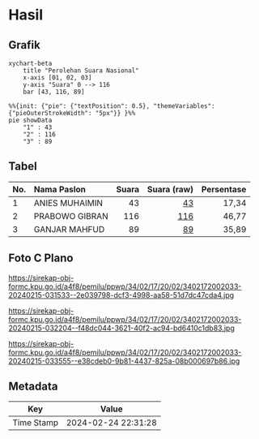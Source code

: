 # Hasil

## Grafik

```mermaid
xychart-beta
    title "Perolehan Suara Nasional"
    x-axis [01, 02, 03]
    y-axis "Suara" 0 --> 116
    bar [43, 116, 89]
```

```mermaid
%%{init: {"pie": {"textPosition": 0.5}, "themeVariables": {"pieOuterStrokeWidth": "5px"}} }%%
pie showData
    "1" : 43
    "2" : 116
    "3" : 89
```

## Tabel

| No. | Nama Paslon    | Suara | Suara (raw) | Persentase |
|:--- |:-------------- | -----:| -----------:| ----------:|
| 1   | ANIES MUHAIMIN | 43    | [43][p-1]   | 17,34      |
| 2   | PRABOWO GIBRAN | 116   | [116][p-2]  | 46,77      |
| 3   | GANJAR MAHFUD  | 89    | [89][p-3]   | 35,89      |


[p-1]: https://github.com/gigit-pemilu/pemilu-2024/blob/main/pilpres/hitung-suara/sub/34-di-yogyakarta/sub/02-bantul/sub/17-sedayu/sub/2002-argorejo/sub/033-tps/sub/paslon-1.txt
[p-2]: https://github.com/gigit-pemilu/pemilu-2024/blob/main/pilpres/hitung-suara/sub/34-di-yogyakarta/sub/02-bantul/sub/17-sedayu/sub/2002-argorejo/sub/033-tps/sub/paslon-2.txt
[p-3]: https://github.com/gigit-pemilu/pemilu-2024/blob/main/pilpres/hitung-suara/sub/34-di-yogyakarta/sub/02-bantul/sub/17-sedayu/sub/2002-argorejo/sub/033-tps/sub/paslon-3.txt

## Foto C Plano

https://sirekap-obj-formc.kpu.go.id/a4f8/pemilu/ppwp/34/02/17/20/02/3402172002033-20240215-031533--2e039798-dcf3-4998-aa58-51d7dc47cda4.jpg

https://sirekap-obj-formc.kpu.go.id/a4f8/pemilu/ppwp/34/02/17/20/02/3402172002033-20240215-032204--f48dc044-3621-40f2-ac94-bd6410c1db83.jpg

https://sirekap-obj-formc.kpu.go.id/a4f8/pemilu/ppwp/34/02/17/20/02/3402172002033-20240215-033555--e38cdeb0-9b81-4437-825a-08b000697b86.jpg


## Metadata

| Key        | Value               |
| ---------- | ------------------- |
| Time Stamp | 2024-02-24 22:31:28 |



